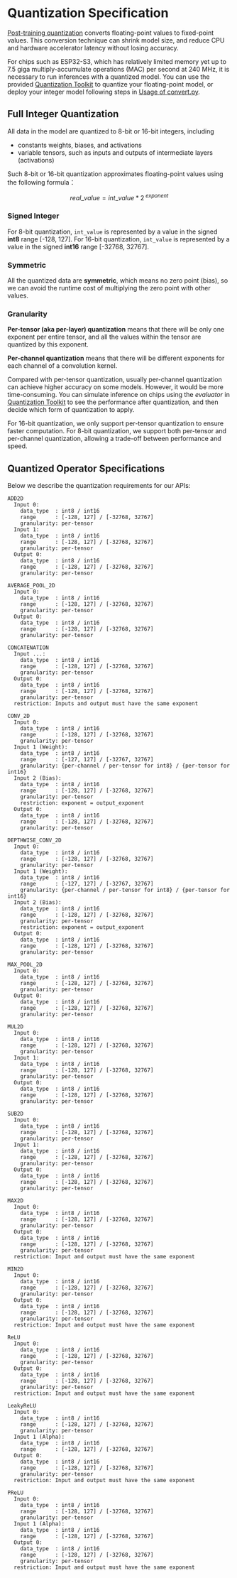 # Quantization Specification

[Post-training quantization](https://www.tensorflow.org/lite/performance/post_training_quantization) converts floating-point values to fixed-point values. This conversion technique can shrink model size, and reduce CPU and hardware accelerator latency without losing accuracy.

For chips such as ESP32-S3, which has relatively limited memory yet up to 7.5 giga multiply-accumulate operations (MAC) per second at 240 MHz, it is necessary to run inferences with a quantized model. You can use the provided [Quantization Toolkit](quantization_tool.md) to quantize your floating-point model, or deploy your integer model following steps in [Usage of convert.py](usage_of_convert_py.md).

## Full Integer Quantization

All data in the model are quantized to 8-bit or 16-bit integers, including
  - constants weights, biases, and activations
  - variable tensors, such as inputs and outputs of intermediate layers (activations)

Such 8-bit or 16-bit quantization approximates floating-point values using the following formula：

```math
real\_value = int\_value * 2^{\ exponent}
```

### Signed Integer

For 8-bit quantization, `int_value` is represented by a value in the signed **int8** range [-128, 127]. For 16-bit quantization, `int_value` is represented by a value in the signed **int16** range [-32768, 32767].

### Symmetric

All the quantized data are **symmetric**, which means no zero point (bias), so we can avoid the runtime cost of multiplying the zero point with other values.

### Granularity

**Per-tensor (aka per-layer) quantization** means that there will be only one exponent per entire tensor, and all the values within the tensor are quantized by this exponent.

**Per-channel quantization** means that there will be different exponents for each channel of a convolution kernel.

Compared with per-tensor quantization, usually per-channel quantization can achieve higher accuracy on some models. However, it would be more time-consuming. You can simulate inference on chips using the *evaluator* in [Quantization Toolkit](quantization_tool.md) to see the performance after quantization, and then decide which form of quantization to apply.

For 16-bit quantization, we only support per-tensor quantization to ensure faster computation. For 8-bit quantization, we support both per-tensor and per-channel quantization, allowing a trade-off between performance and speed.


## Quantized Operator Specifications

Below we describe the quantization requirements for our APIs:
```
ADD2D
  Input 0:
    data_type  : int8 / int16
    range      : [-128, 127] / [-32768, 32767]
    granularity: per-tensor
  Input 1:
    data_type  : int8 / int16
    range      : [-128, 127] / [-32768, 32767]
    granularity: per-tensor
  Output 0:
    data_type  : int8 / int16
    range      : [-128, 127] / [-32768, 32767]
    granularity: per-tensor

AVERAGE_POOL_2D
  Input 0:
    data_type  : int8 / int16
    range      : [-128, 127] / [-32768, 32767]
    granularity: per-tensor
  Output 0:
    data_type  : int8 / int16
    range      : [-128, 127] / [-32768, 32767]
    granularity: per-tensor

CONCATENATION
  Input ...:
    data_type  : int8 / int16
    range      : [-128, 127] / [-32768, 32767]
    granularity: per-tensor
  Output 0:
    data_type  : int8 / int16
    range      : [-128, 127] / [-32768, 32767]
    granularity: per-tensor
  restriction: Inputs and output must have the same exponent

CONV_2D
  Input 0:
    data_type  : int8 / int16
    range      : [-128, 127] / [-32768, 32767]
    granularity: per-tensor
  Input 1 (Weight):
    data_type  : int8 / int16
    range      : [-127, 127] / [-32767, 32767]
    granularity: {per-channel / per-tensor for int8} / {per-tensor for int16} 
  Input 2 (Bias):
    data_type  : int8 / int16
    range      : [-128, 127] / [-32768, 32767]
    granularity: per-tensor
    restriction: exponent = output_exponent
  Output 0:
    data_type  : int8 / int16
    range      : [-128, 127] / [-32768, 32767]
    granularity: per-tensor

DEPTHWISE_CONV_2D
  Input 0:
    data_type  : int8 / int16
    range      : [-128, 127] / [-32768, 32767]
    granularity: per-tensor
  Input 1 (Weight):
    data_type  : int8 / int16
    range      : [-127, 127] / [-32767, 32767]
    granularity: {per-channel / per-tensor for int8} / {per-tensor for int16} 
  Input 2 (Bias):
    data_type  : int8 / int16
    range      : [-128, 127] / [-32768, 32767]
    granularity: per-tensor
    restriction: exponent = output_exponent
  Output 0:
    data_type  : int8 / int16
    range      : [-128, 127] / [-32768, 32767]
    granularity: per-tensor

MAX_POOL_2D
  Input 0:
    data_type  : int8 / int16
    range      : [-128, 127] / [-32768, 32767]
    granularity: per-tensor
  Output 0:
    data_type  : int8 / int16
    range      : [-128, 127] / [-32768, 32767]
    granularity: per-tensor

MUL2D
  Input 0:
    data_type  : int8 / int16
    range      : [-128, 127] / [-32768, 32767]
    granularity: per-tensor
  Input 1:
    data_type  : int8 / int16
    range      : [-128, 127] / [-32768, 32767]
    granularity: per-tensor
  Output 0:
    data_type  : int8 / int16
    range      : [-128, 127] / [-32768, 32767]
    granularity: per-tensor

SUB2D
  Input 0:
    data_type  : int8 / int16
    range      : [-128, 127] / [-32768, 32767]
    granularity: per-tensor
  Input 1:
    data_type  : int8 / int16
    range      : [-128, 127] / [-32768, 32767]
    granularity: per-tensor
  Output 0:
    data_type  : int8 / int16
    range      : [-128, 127] / [-32768, 32767]
    granularity: per-tensor

MAX2D
  Input 0:
    data_type  : int8 / int16
    range      : [-128, 127] / [-32768, 32767]
    granularity: per-tensor
  Output 0:
    data_type  : int8 / int16
    range      : [-128, 127] / [-32768, 32767]
    granularity: per-tensor
  restriction: Input and output must have the same exponent

MIN2D
  Input 0:
    data_type  : int8 / int16
    range      : [-128, 127] / [-32768, 32767]
    granularity: per-tensor
  Output 0:
    data_type  : int8 / int16
    range      : [-128, 127] / [-32768, 32767]
    granularity: per-tensor
  restriction: Input and output must have the same exponent

ReLU
  Input 0:
    data_type  : int8 / int16
    range      : [-128, 127] / [-32768, 32767]
    granularity: per-tensor
  Output 0:
    data_type  : int8 / int16
    range      : [-128, 127] / [-32768, 32767]
    granularity: per-tensor
  restriction: Input and output must have the same exponent

LeakyReLU
  Input 0:
    data_type  : int8 / int16
    range      : [-128, 127] / [-32768, 32767]
    granularity: per-tensor
  Input 1 (Alpha):
    data_type  : int8 / int16
    range      : [-128, 127] / [-32768, 32767]
  Output 0:
    data_type  : int8 / int16
    range      : [-128, 127] / [-32768, 32767]
    granularity: per-tensor
  restriction: Input and output must have the same exponent

PReLU
  Input 0:
    data_type  : int8 / int16
    range      : [-128, 127] / [-32768, 32767]
    granularity: per-tensor
  Input 1 (Alpha):
    data_type  : int8 / int16
    range      : [-128, 127] / [-32768, 32767]
  Output 0:
    data_type  : int8 / int16
    range      : [-128, 127] / [-32768, 32767]
    granularity: per-tensor
  restriction: Input and output must have the same exponent

```